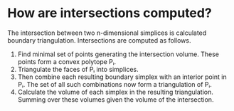 # How are intersections computed?

The intersection between two n-dimensional simplices is calculated boundary triangulation.
Intersections are computed as follows.

1. Find minimal set of points generating the intersection volume. These points form a convex polytope Pᵢ.
2. Triangulate the faces of Pᵢ into simplices.
3. Then combine each resulting boundary simplex with an interior point in Pᵢ. The set of all such combinations now form a triangulation of Pᵢ.
4. Calculate the volume of each simplex in the resulting triangulation. Summing over these volumes given the volume of the intersection.
